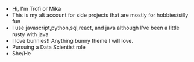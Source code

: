 - Hi, I'm Trofi or Mika
- This is my alt account for side projects that are mostly for hobbies/silly fun
- I use javascript,python,sql,react, and java although I've been a little rusty with java
- I love bunnies!! Anything bunny theme I will love.
- Pursuing a Data Scientist role
- She/He


<!---
trofi8620/trofi8620 is a ✨ special ✨ repository because its `README.md` (this file) appears on your GitHub profile.
You can click the Preview link to take a look at your changes.
--->
